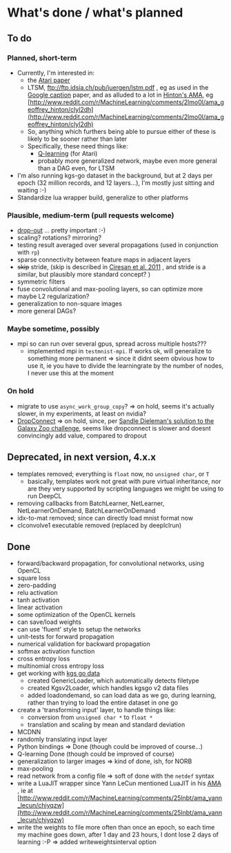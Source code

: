 # What's done / what's planned

## To do

### Planned, short-term

  * Currently, I'm interested in:
    * the [Atari paper](http://arxiv.org/abs/1312.5602)
    * LTSM, ftp://ftp.idsia.ch/pub/juergen/lstm.pdf , eg as used in the [Google caption](http://arxiv.org/pdf/1411.4555v1.pdf) paper, and as alluded to a lot in [Hinton's AMA](http://www.reddit.com/r/MachineLearning/comments/2lmo0l/ama_geoffrey_hinton/), eg [http://www.reddit.com/r/MachineLearning/comments/2lmo0l/ama_geoffrey_hinton/clyl2dh](http://www.reddit.com/r/MachineLearning/comments/2lmo0l/ama_geoffrey_hinton/clyl2dh)
    * So, anything which furthers being able to pursue either of these is likely to be sooner rather than later
    * Specifically, these need things like:
      * [Q-learning](http://www.dtic.mil/dtic/tr/fulltext/u2/a261434.pdf) (for Atari)
      * probably more generalized network, maybe even more general than a DAG even, for LTSM
  * I'm also running kgs-go dataset in the background, but at 2 days per epoch (32 million records, and 12 layers...), I'm mostly just sitting and waiting :-)
  * Standardize lua wrapper build, generalize to other platforms

### Plausible, medium-term (pull requests welcome)

  * [drop-out](http://arxiv.org/abs/1207.0580) ... pretty important :-)
  * scaling? rotations? mirroring?
  * testing result averaged over several propagations (used in conjunction with `rp`)
  * sparse connectivity between feature maps in adjacent layers
  * ~~skip~~ stride, (skip is described in [Ciresan et al, 2011](http://arxiv.org/pdf/1102.0183v1.pdf) , and stride is a similar, but plausibly more standard concept? )
  * symmetric filters
  * fuse convolutional and max-pooling layers, so can optimize more
  * maybe L2 regularization?
  * generalization to non-square images
  * more general DAGs?

### Maybe sometime, possibly

  * mpi so can run over several gpus, spread across multiple hosts???
    * implemented mpi in `testmnist-mpi`.  If works ok, will generalize to something more permanent => since it didnt seem obvious how to use it, ie you have to divide the learningrate by the number of nodes, I never use this at the moment

### On hold

  * migrate to use `async_work_group_copy`? => on hold, seems it's actually slower, in my experiments, at least on nvidia?
  * [DropConnect](http://cs.nyu.edu/~wanli/dropc/dropc.pdf) => on hold, since, per [Sandle Dieleman's solution to the Galaxy Zoo challenge](http://benanne.github.io/2014/04/05/galaxy-zoo.html), seems like dropconnect is slower and doesnt convincingly add value, compared to dropout

## Deprecated, in next version, 4.x.x

* templates removed; everything is `float` now, no `unsigned char`, or `T`
  * basically, templates work not great with pure virtual inheritance, nor are they very
    supported by scripting languages we might be using to run DeepCL
* removing callbacks from BatchLearner, NetLearner, NetLearnerOnDemand, BatchLearnerOnDemand
* idx-to-mat removed; since can directly load mnist format now
* clconvolve1 executable removed (replaced by deeplclrun)

## Done

  * forward/backward propagation, for convolutional networks, using OpenCL
  * square loss
  * zero-padding
  * relu activation
  * tanh activation
  * linear activation
  * some optimization of the OpenCL kernels
  * can save/load weights
  * can use 'fluent' style to setup the networks
  * unit-tests for forward propagation
  * numerical validation for backward propagation
  * softmax activation function
  * cross entropy loss
  * multinomial cross entropy loss
  * get working with [kgs go data](https://github.com/hughperkins/kgsgo-dataset-preprocessor)
    * created GenericLoader, which automatically detects filetype
    * created Kgsv2Loader, which handles kgsgo v2 data files
    * added loadondemand, so can load data as we go, during learning, rather than trying to load the entire dataset in one go
  * create a 'transforming input' layer, to handle things like:
    * conversion from `unsigned char *` to `float *`
    * translation and scaling by mean and standard deviation
  * MCDNN
  * randomly translating input layer
  * Python bindings =>  Done (though could be improved of course...)
  * Q-learning Done (though could be improved of course)
  * generalization to larger images => kind of done, ish, for NORB
  * max-pooling
  * read network from a config file => soft of done with the `netdef` syntax
  * write a LuaJIT wrapper since Yann LeCun mentioned LuaJIT in his [AMA](http://www.reddit.com/r/MachineLearning/comments/25lnbt/ama_yann_lecun/) , ie at [http://www.reddit.com/r/MachineLearning/comments/25lnbt/ama_yann_lecun/chiyqzw](http://www.reddit.com/r/MachineLearning/comments/25lnbt/ama_yann_lecun/chiyqzw)
  * write the weights to file more often than once an epoch, so each time my machine goes down, after 1 day and 23 hours, I dont lose 2 days of learning :-P => added writeweightsinterval option

